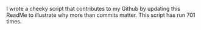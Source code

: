I wrote a cheeky script that contributes to my Github by updating this ReadMe to illustrate why more than commits matter. This script has run 701 times.